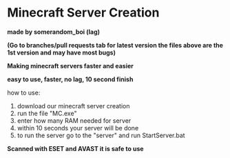 # Minecraft Server Creation

**made by somerandom_boi (lag)**

**(Go to branches/pull requests tab for latest version the files above are the 1st version and may have most bugs)**

**Making minecraft servers faster and easier**

**easy to use, faster, no lag, 10 second finish**

how to use:
1. download our minecraft server creation
2. run the file "MC.exe"
3. enter how many RAM needed for server
4. within 10 seconds your server will be done
5. to run the server go to the "server" and run StartServer.bat

**Scanned with ESET and AVAST it is safe to use**


